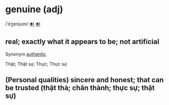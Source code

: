 # genuine (adj)

/ˈdʒenjuɪn/ [🔊](https://www.oxfordlearnersdictionaries.com/media/english/uk_pron/g/gen/genui/genuine__gb_3.mp3) [🔊](https://www.oxfordlearnersdictionaries.com/media/english/us_pron/g/gen/genui/genuine__us_1.mp3)

## real; exactly what it appears to be; not artificial

Synonym [authentic]()

Thật; Thật sự; Thực; Thực sự

## (Personal qualities) sincere and honest; that can be trusted (thật thà; chân thành; thực sự; thật sự)